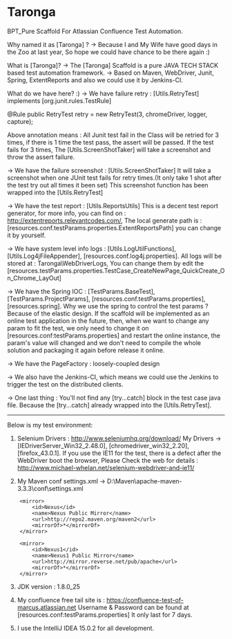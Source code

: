 # Taronga
BPT_Pure Scaffold For Atlassian Confluence Test Automation.

Why named it as [Taronga] ?
-> Because I and My Wife have good days in the Zoo at last year, So hope we could have chance to be there again :)

What is [Taronga]?
-> The [Taronga] Scaffold is a pure JAVA TECH STACK based test automation framework.
-> Based on Maven, WebDriver, Junit, Spring, ExtentReports and also we could use it by Jenkins-CI.

What do we have here? :)
-> We have failure retry : [Utils.RetryTest] implements [org.junit.rules.TestRule]

@Rule
public RetryTest retry = new RetryTest(3, chromeDriver, logger, capture);

Above annotation means : All Junit test fail in the Class will be retried for 3 times,
if there is 1 time the test pass, the assert will be passed. If the test fails for 3 times,
The [Utils.ScreenShotTaker] will take a screenshot and throw the assert failure.

-> We have the failure screenshot : [Utils.ScreenShotTaker]
It will take a screenshot when one JUnit test fails for retry times.(It only take 1 shot after the test try out all times it been set)
This screenshot function has been wrapped into the [Utils.RetryTest]

-> We have the test report : [Utils.ReportsUtils]
This is a decent test report generator, for more info, you can find on : http://extentreports.relevantcodes.com/,
The local generate path is : [resources.conf.testParams.properties.ExtentReportsPath] you can change it by yourself.

-> We have system level info logs : [Utils.LogUtilFunctions], [Utils.Log4jFileAppender], [resources.conf.log4j.properties].
All logs will be stored at : Taronga\WebDriverLogs,
You can change them by edit the [resources.testParams.properties.TestCase_CreateNewPage_QuickCreate_On_Chrome_LayOut]

-> We have the Spring IOC : [TestParams.BaseTest], [TestParams.ProjectParams], [resources.conf.testParams.properties], [resources.spring].
Why we use the spring to control the test params ? Because of the elastic design.
If the scaffold will be implemented as an online test application in the future,
then, when we want to change any param to fit the test,
we only need to change it on [resources.conf:testParams.properties] and restart the online instance,
the param's value will changed and we don't need to compile the whole solution and packaging it again before release it online.

-> We have the PageFactory : loosely-coupled design

-> We also have the Jenkins-CI, which means we could use the Jenkins to trigger the test on the distributed clients.

-> One last thing : You'll not find any [try...catch] block in the test case java file.
Because the [try...catch] already wrapped into the [Utils.RetryTest].

*****************************************************************************************************************************************

Below is my test environment:
1. Selenium Drivers : http://www.seleniumhq.org/download/
My Drivers -> [IEDriverServer_Win32_2.48.0], [chromedriver_win32_2.20], [firefox_43.0.1].
If you use the IE11 for the test, there is a defect after the WebDriver boot the browser,
Please Check the web for details : http://www.michael-whelan.net/selenium-webdriver-and-ie11/

2. My Maven conf settings.xml -> D:\Maven\apache-maven-3.3.3\conf\settings.xml
<mirrors>

		<mirror>
      		<id>Nexus</id>
      		<name>Nexus Public Mirror</name>
      		<url>http://repo2.maven.org/maven2</url>
      		<mirrorOf>*</mirrorOf>
     	</mirror>

     	<mirror>
      		<id>Nexus1</id>
      		<name>Nexus1 Public Mirror</name>
      		<url>http://mirror.reverse.net/pub/apache</url>
      		<mirrorOf>*</mirrorOf>
     	</mirror>

</mirrors>

3. JDK version : 1.8.0_25

4. My confluence free tail site is : https://confluence-test-of-marcus.atlassian.net
Username & Password can be found at [resources.conf:testParams.properties]
It only last for 7 days.

5. I use the IntelliJ IDEA 15.0.2 for all development.
